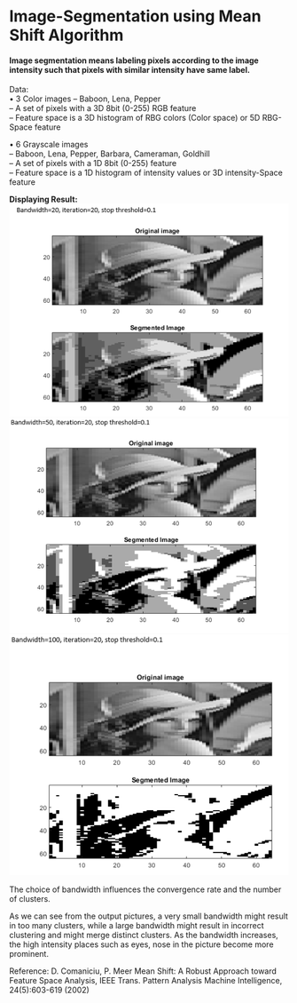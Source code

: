 # Image-Segmentation using Mean Shift Algorithm
#### Image segmentation means labeling pixels according to the image intensity such that pixels with similar intensity have same label.

Data:<br>
• 3 Color images
– Baboon, Lena, Pepper<br>
– A set of pixels with a 3D 8bit (0-255) RGB feature<br>
– Feature space is a 3D histogram of RBG colors (Color space) or 5D RBG-Space feature<br>

• 6 Grayscale images<br>
– Baboon, Lena, Pepper, Barbara, Cameraman, Goldhill<br>
– A set of pixels with a 1D 8bit (0-255) feature<br>
– Feature space is a 1D histogram of intensity values or 3D intensity-Space feature<br>

**Displaying Result:**<br>
![alt text](https://github.com/LinsiLin/Image-Segmentation/blob/main/result1.png)
![alt text](https://github.com/LinsiLin/Image-Segmentation/blob/main/result2.png)
![alt text](https://github.com/LinsiLin/Image-Segmentation/blob/main/result3.png)

The choice of bandwidth influences the convergence rate and the number of clusters.<br>

As we can see from the output pictures, a very small bandwidth might result in too many clusters, while a large bandwidth might result in incorrect clustering and might merge distinct clusters. As the bandwidth increases, the high intensity places such as eyes, nose in the picture become more prominent.


Reference:
D. Comaniciu, P. Meer
Mean Shift: A Robust Approach toward Feature Space Analysis, IEEE Trans. Pattern Analysis Machine Intelligence, 24(5):603-619 (2002)
